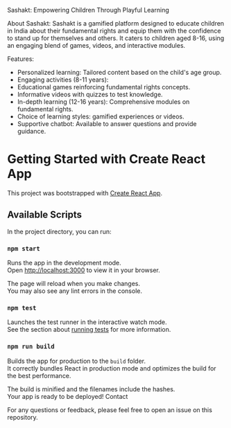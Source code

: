 
Sashakt: Empowering Children Through Playful Learning

About Sashakt:
Sashakt is a gamified platform designed to educate children in India about their fundamental rights and equip them with the confidence to stand up for themselves and others. It caters to children aged 8-16, using an engaging blend of games, videos, and interactive modules.

Features: 
* Personalized learning: Tailored content based on the child's age group.
* Engaging activities (8-11 years):
* Educational games reinforcing fundamental rights concepts.
* Informative videos with quizzes to test knowledge.
* In-depth learning (12-16 years):
    Comprehensive modules on fundamental rights.
* Choice of learning styles: gamified experiences or videos.
* Supportive chatbot: Available to answer questions and provide guidance.

# Getting Started with Create React App

This project was bootstrapped with [Create React App](https://github.com/facebook/create-react-app).

## Available Scripts

In the project directory, you can run:

### `npm start`

Runs the app in the development mode.\
Open [http://localhost:3000](http://localhost:3000) to view it in your browser.

The page will reload when you make changes.\
You may also see any lint errors in the console.

### `npm test`

Launches the test runner in the interactive watch mode.\
See the section about [running tests](https://facebook.github.io/create-react-app/docs/running-tests) for more information.

### `npm run build`

Builds the app for production to the `build` folder.\
It correctly bundles React in production mode and optimizes the build for the best performance.

The build is minified and the filenames include the hashes.\
Your app is ready to be deployed!
Contact

For any questions or feedback, please feel free to open an issue on this repository.
